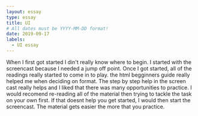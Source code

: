 ```yaml
---
layout: essay
type: essay
title: UI
# All dates must be YYYY-MM-DD format!
date: 2019-09-17
labels:
  - UI essay
---
```




When I first got started I din't really know where to begin.  I started with the screencast because I needed a jump off point. Once I got started, all of the readings really started to come in to play.  the html begginners guide really helped me when deciding on format.  The step by step help in the screen cast really helps and I liked that there was many opportunities to practice.
I would recomend re-reading all of the material then trying to tackle the task on your own first.  If that doesnt help you get started, I would then start the screencast.  The material gets easier the more that you practice.
